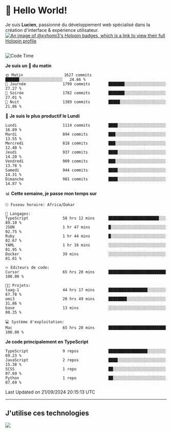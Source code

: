 # 👋 Hello World!

Je suis **Lucien**, passionné du développement web spécialisé dans la création d'interface & expérience utilisateur.
[![An image of @xyhomi3's Holopin badges, which is a link to view their full Holopin profile](https://holopin.me/xyhomi3)](https://holopin.io/@xyhomi3)

##

<!--START_SECTION:waka-->
![Code Time](http://img.shields.io/badge/Code%20Time-2%2C110%20hrs%2055%20mins-blue)

**Je suis un 🐤 du matin** 

```text
🌞 Matin                  1627 commits        ██████░░░░░░░░░░░░░░░░░░░   24.66 % 
🌆 Journée                1799 commits        ███████░░░░░░░░░░░░░░░░░░   27.27 % 
🌃 Soirée                 1782 commits        ███████░░░░░░░░░░░░░░░░░░   27.01 % 
🌙 Nuit                   1389 commits        █████░░░░░░░░░░░░░░░░░░░░   21.06 % 
```
📅 **Je suis le plus productif le Lundi** 

```text
Lundi                    1114 commits        ████░░░░░░░░░░░░░░░░░░░░░   16.89 % 
Mardi                    894 commits         ███░░░░░░░░░░░░░░░░░░░░░░   13.55 % 
Mercredi                 818 commits         ███░░░░░░░░░░░░░░░░░░░░░░   12.40 % 
Jeudi                    937 commits         ████░░░░░░░░░░░░░░░░░░░░░   14.20 % 
Vendredi                 909 commits         ███░░░░░░░░░░░░░░░░░░░░░░   13.78 % 
Samedi                   944 commits         ████░░░░░░░░░░░░░░░░░░░░░   14.31 % 
Dimanche                 981 commits         ████░░░░░░░░░░░░░░░░░░░░░   14.87 % 
```


📊 **Cette semaine, je passe mon temps sur** 

```text
🕑︎ Fuseau horaire: Africa/Dakar

💬 Langages: 
TypeScript               58 hrs 12 mins      ██████████████████████░░░   89.10 % 
JSON                     1 hr 47 mins        █░░░░░░░░░░░░░░░░░░░░░░░░   02.75 % 
Ruby                     1 hr 44 mins        █░░░░░░░░░░░░░░░░░░░░░░░░   02.67 % 
YAML                     1 hr 16 mins        ░░░░░░░░░░░░░░░░░░░░░░░░░   01.95 % 
Docker                   39 mins             ░░░░░░░░░░░░░░░░░░░░░░░░░   01.01 % 

🔥 Éditeurs de code: 
Cursor                   65 hrs 20 mins      █████████████████████████   100.00 % 

🐱‍💻 Projets: 
taag-1                   44 hrs 17 mins      █████████████████░░░░░░░░   67.78 % 
omi3                     20 hrs 49 mins      ████████░░░░░░░░░░░░░░░░░   31.86 % 
base                     13 mins             ░░░░░░░░░░░░░░░░░░░░░░░░░   00.35 % 

💻 Système d'exploitation: 
Mac                      65 hrs 20 mins      █████████████████████████   100.00 % 
```

**Je code principalement en TypeScript** 

```text
TypeScript               9 repos             █████████████████░░░░░░░░   69.23 % 
JavaScript               2 repos             ████░░░░░░░░░░░░░░░░░░░░░   15.38 % 
SCSS                     1 repo              ██░░░░░░░░░░░░░░░░░░░░░░░   07.69 % 
Python                   1 repo              ██░░░░░░░░░░░░░░░░░░░░░░░   07.69 % 
```




 Last Updated on 21/09/2024 20:15:13 UTC
<!--END_SECTION:waka-->
---

## J'utilise ces technologies

<p align="left">
  <a href="https://skillicons.dev">
    <img src="https://skillicons.dev/icons?i=ts,js,md,scss,tailwind,react,docker,express,astro,vite,nextjs,vercel,figma,ableton" />
  </a>
</p>

